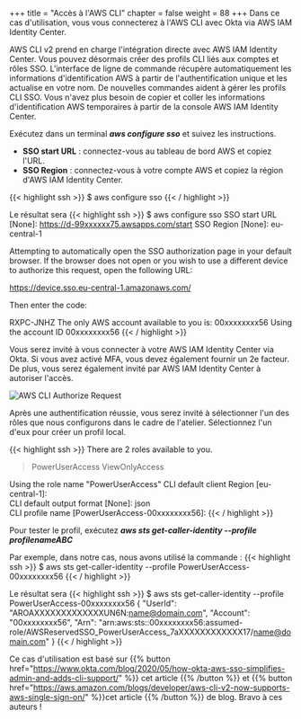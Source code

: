 +++
title = "Accès à l'AWS CLI"
chapter = false
weight = 88
+++
Dans ce cas d'utilisation, vous vous connecterez à l'AWS CLI avec Okta via AWS IAM Identity Center.

AWS CLI v2 prend en charge l'intégration directe avec AWS IAM Identity Center. Vous pouvez désormais créer des profils CLI liés aux comptes et rôles SSO. L'interface de ligne de commande récupère automatiquement les informations d'identification AWS à partir de l'authentification unique et les actualise en votre nom. De nouvelles commandes aident à gérer les profils CLI SSO. Vous n'avez plus besoin de copier et coller les informations d'identification AWS temporaires à partir de la console AWS IAM Identity Center.

Exécutez dans un terminal ***aws configure sso*** et suivez les instructions.
- **SSO start URL** : connectez-vous au tableau de bord AWS et copiez l'URL.
- **SSO Region** : connectez-vous à votre compte AWS et copiez la région d'AWS IAM Identity Center.

{{< highlight ssh >}}
$ aws configure sso
{{< / highlight >}}

Le résultat sera
{{< highlight ssh >}}
$ aws configure sso
SSO start URL [None]: https://d-99xxxxxx75.awsapps.com/start
SSO Region [None]: eu-central-1

Attempting to automatically open the SSO authorization page in your default browser.
If the browser does not open or you wish to use a different device to authorize this request, open the following URL:

https://device.sso.eu-central-1.amazonaws.com/

Then enter the code:

RXPC-JNHZ
The only AWS account available to you is: 00xxxxxxxx56
Using the account ID  00xxxxxxxx56
{{< / highlight >}}

Vous serez invité à vous connecter à votre AWS IAM Identity Center via Okta. Si vous avez activé MFA, vous devez également fournir un 2e facteur. De plus, vous serez également invité par AWS IAM Identity Center à autoriser l'accès.

![AWS CLI Authorize Request](/images/aws_cli_authorize_request.png)

Après une authentification réussie, vous serez invité à sélectionner l'un des rôles que nous configurons dans le cadre de l'atelier. Sélectionnez l'un d'eux pour créer un profil local.

{{< highlight ssh >}}
There are 2 roles available to you.
> PowerUserAccess
  ViewOnlyAccess

Using the role name "PowerUserAccess"
CLI default client Region [eu-central-1]:                                                             
CLI default output format [None]: json                                         
CLI profile name [PowerUserAccess-00xxxxxxxx56]:
{{< / highlight >}}

Pour tester le profil, exécutez ***aws sts get-caller-identity --profile profilenameABC***

Par exemple, dans notre cas, nous avons utilisé la commande :
{{< highlight ssh >}}
$ aws sts get-caller-identity --profile PowerUserAccess-00xxxxxxxx56
{{< / highlight >}}

Le résultat sera
{{< highlight ssh >}}
$ aws sts get-caller-identity --profile PowerUserAccess-00xxxxxxxx56
{
    "UserId": "AROAXXXXXXXXXXXXXUN6N:name@domain.com",
    "Account": "00xxxxxxxx56",
    "Arn": "arn:aws:sts::00xxxxxxxx56:assumed-role/AWSReservedSSO_PowerUserAccess_7aXXXXXXXXXXXX17/name@domain.com"
}
{{< / highlight >}}

Ce cas d'utilisation est basé sur {{% button href="https://www.okta.com/blog/2020/05/how-okta-aws-sso-simplifies-admin-and-adds-cli-support/" %}} cet article {{% /button %}} et {{% button href="https://aws.amazon.com/blogs/developer/aws-cli-v2-now-supports-aws-single-sign-on/" %}}cet article {{% /button %}} de blog. Bravo à ces auteurs !

